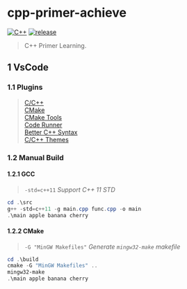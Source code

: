 # cpp-primer-achieve

[![C++](https://img.shields.io/badge/C++-11-brightgreen.svg?style=flat&logo=cplusplus)](https://isocpp.org)
[![release](https://img.shields.io/badge/release-0.3.0-blue.svg)](https://github.com/aaric/cpp-primer-achieve/releases)

> C++ Primer Learning.

## 1 VsCode

### 1.1 Plugins

> [C/C++](https://marketplace.visualstudio.com/items?itemName=ms-vscode.cpptools)  
> [CMake](https://marketplace.visualstudio.com/items?itemName=twxs.cmake)  
> [CMake Tools](https://marketplace.visualstudio.com/items?itemName=ms-vscode.cmake-tools)  
> [Code Runner](https://marketplace.visualstudio.com/items?itemName=formulahendry.code-runner)  
> [Better C++ Syntax](https://marketplace.visualstudio.com/items?itemName=jeff-hykin.better-cpp-syntax)  
> [C/C++ Themes](https://marketplace.visualstudio.com/items?itemName=ms-vscode.cpptools-themes)

### 1.2 Manual Build

#### 1.2.1 GCC

> `-std=c++11` *Support C++ 11 STD*

```powershell
cd .\src
g++ -std=c++11 -g main.cpp func.cpp -o main
.\main apple banana cherry
```

#### 1.2.2 CMake

> `-G "MinGW Makefiles"` *Generate `mingw32-make` makefile*

```powershell
cd .\build
cmake -G "MinGW Makefiles" ..
mingw32-make
.\main apple banana cherry
```
